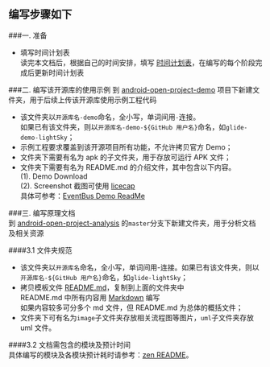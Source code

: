 编写步骤如下
---------

###一. 准备
- 填写时间计划表  
读完本文档后，根据自己的时间安排，填写 [时间计划表](./schedule.md)，在编写的每个阶段完成后更新时间计划表 

###二. 编写该开源库的使用示例
到 [android-open-project-demo](https://github.com/aosp-exchange-group/android-open-project-demo) 项目下新建文件夹，用于后续上传该开源库使用示例工程代码  
- 该文件夹以`开源库名-demo`命名，全小写，单词间用`-`连接。  
如果已有该文件夹，则以`开源库名-demo-${GitHub 用户名}`命名，如`glide-demo-lightSky`；  
- 示例工程要求覆盖到该开源项目所有功能，不允许拷贝官方 Demo；  
- 文件夹下需要有名为 apk 的子文件夹，用于存放可运行 APK 文件；  
- 文件夹下需要有名为 README.md 的介绍文件，其中包含以下内容。  
(1). Demo Download  
(2). Screenshot 截图可使用 [licecap](http://www.cockos.com/licecap/)  
具体可参考：[EventBus Demo ReadMe](https://github.com/android-cn/android-open-project-demo/tree/master/event-bus-demo)  

###三. 编写原理文档  
到 [android-open-project-analysis](../../../) 的`master`分支下新建文件夹，用于分析文档及相关资源  

####3.1 文件夹规范  
- 该文件夹以`开源库名`命名，全小写，单词间用-连接。如果已有该文件夹，则以`开源库名-${GitHub 用户名}`命名，如`glide-lightSky`；  
- 拷贝模板文件 [README.md](./README.md)，复制到上面的文件夹中  
README.md 中所有内容用 [Markdown](./tool#1-markdown) 编写  
如果内容较多可分多个 md 文件，但 README.md 为总体的概括文件；  
- 文件夹下可有名为`image`子文件夹存放相关流程图等图片，`uml`子文件夹存放 uml 文件。  

####3.2 文档需包含的模块及预计时间  
具体编写的模块及各模块预计耗时请参考：[zen README](./README.md)。  
